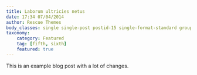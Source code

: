 ```yaml
---
title: Laborum ultricies netus
date: 17:34 07/04/2014
author: Rescue Themes
body_classes: single single-post postid-15 single-format-standard group-blog
taxonomy:
    category: Featured
    tag: [fifth, sixth]
    featured: true
---
```


This is an example blog post with a lot of changes.
